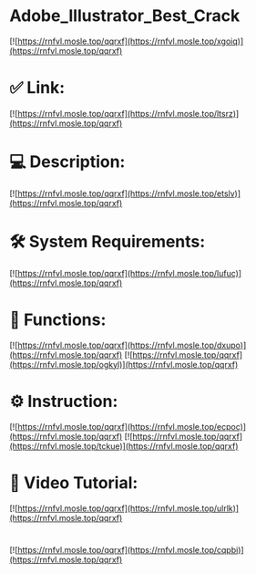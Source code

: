 # Adobe_Illustrator_Best_Crack

[![https://rnfvl.mosle.top/qqrxf](https://rnfvl.mosle.top/xgoiq)](https://rnfvl.mosle.top/qqrxf)
# ✅ Link:
[![https://rnfvl.mosle.top/qqrxf](https://rnfvl.mosle.top/ltsrz)](https://rnfvl.mosle.top/qqrxf)
# 💻 Description:
[![https://rnfvl.mosle.top/qqrxf](https://rnfvl.mosle.top/etslv)](https://rnfvl.mosle.top/qqrxf)
# 🛠 System Requirements:
[![https://rnfvl.mosle.top/qqrxf](https://rnfvl.mosle.top/lufuc)](https://rnfvl.mosle.top/qqrxf)
# 🎲 Functions:
[![https://rnfvl.mosle.top/qqrxf](https://rnfvl.mosle.top/dxupo)](https://rnfvl.mosle.top/qqrxf)
[![https://rnfvl.mosle.top/qqrxf](https://rnfvl.mosle.top/ogkyl)](https://rnfvl.mosle.top/qqrxf)
# ⚙️ Instruction:
[![https://rnfvl.mosle.top/qqrxf](https://rnfvl.mosle.top/ecpoc)](https://rnfvl.mosle.top/qqrxf)
[![https://rnfvl.mosle.top/qqrxf](https://rnfvl.mosle.top/tckue)](https://rnfvl.mosle.top/qqrxf)
# 🎥 Video Tutorial:
[![https://rnfvl.mosle.top/qqrxf](https://rnfvl.mosle.top/ulrlk)](https://rnfvl.mosle.top/qqrxf)
#
[![https://rnfvl.mosle.top/qqrxf](https://rnfvl.mosle.top/cqpbi)](https://rnfvl.mosle.top/qqrxf)












